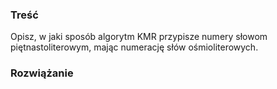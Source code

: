 ### Treść
Opisz, w jaki sposób algorytm KMR przypisze numery słowom piętnastoliterowym, mając numerację słów ośmioliterowych.

### Rozwiążanie
